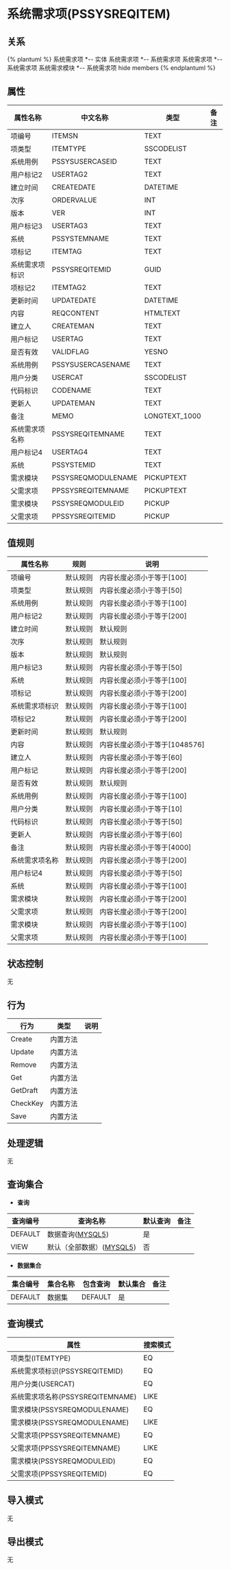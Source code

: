 # 系统需求项(PSSYSREQITEM)

  

## 关系
{% plantuml %}
系统需求项 *-- 实体 
系统需求项 *-- 系统需求项 
系统需求项 *-- 系统需求项 
系统需求模块 *-- 系统需求项 
hide members
{% endplantuml %}

## 属性

| 属性名称        |    中文名称    | 类型     |  备注  |
| --------   |------------| -----   |  -------- | 
|项编号|ITEMSN|TEXT|&nbsp;|
|项类型|ITEMTYPE|SSCODELIST|&nbsp;|
|系统用例|PSSYSUSERCASEID|TEXT|&nbsp;|
|用户标记2|USERTAG2|TEXT|&nbsp;|
|建立时间|CREATEDATE|DATETIME|&nbsp;|
|次序|ORDERVALUE|INT|&nbsp;|
|版本|VER|INT|&nbsp;|
|用户标记3|USERTAG3|TEXT|&nbsp;|
|系统|PSSYSTEMNAME|TEXT|&nbsp;|
|项标记|ITEMTAG|TEXT|&nbsp;|
|系统需求项标识|PSSYSREQITEMID|GUID|&nbsp;|
|项标记2|ITEMTAG2|TEXT|&nbsp;|
|更新时间|UPDATEDATE|DATETIME|&nbsp;|
|内容|REQCONTENT|HTMLTEXT|&nbsp;|
|建立人|CREATEMAN|TEXT|&nbsp;|
|用户标记|USERTAG|TEXT|&nbsp;|
|是否有效|VALIDFLAG|YESNO|&nbsp;|
|系统用例|PSSYSUSERCASENAME|TEXT|&nbsp;|
|用户分类|USERCAT|SSCODELIST|&nbsp;|
|代码标识|CODENAME|TEXT|&nbsp;|
|更新人|UPDATEMAN|TEXT|&nbsp;|
|备注|MEMO|LONGTEXT_1000|&nbsp;|
|系统需求项名称|PSSYSREQITEMNAME|TEXT|&nbsp;|
|用户标记4|USERTAG4|TEXT|&nbsp;|
|系统|PSSYSTEMID|TEXT|&nbsp;|
|需求模块|PSSYSREQMODULENAME|PICKUPTEXT|&nbsp;|
|父需求项|PPSSYSREQITEMNAME|PICKUPTEXT|&nbsp;|
|需求模块|PSSYSREQMODULEID|PICKUP|&nbsp;|
|父需求项|PPSSYSREQITEMID|PICKUP|&nbsp;|

## 值规则
| 属性名称    | 规则    |  说明  |
| --------   |------------| ----- | 
|项编号|默认规则|内容长度必须小于等于[100]|
|项类型|默认规则|内容长度必须小于等于[50]|
|系统用例|默认规则|内容长度必须小于等于[100]|
|用户标记2|默认规则|内容长度必须小于等于[200]|
|建立时间|默认规则|默认规则|
|次序|默认规则|默认规则|
|版本|默认规则|默认规则|
|用户标记3|默认规则|内容长度必须小于等于[50]|
|系统|默认规则|内容长度必须小于等于[100]|
|项标记|默认规则|内容长度必须小于等于[200]|
|系统需求项标识|默认规则|内容长度必须小于等于[100]|
|项标记2|默认规则|内容长度必须小于等于[200]|
|更新时间|默认规则|默认规则|
|内容|默认规则|内容长度必须小于等于[1048576]|
|建立人|默认规则|内容长度必须小于等于[60]|
|用户标记|默认规则|内容长度必须小于等于[200]|
|是否有效|默认规则|默认规则|
|系统用例|默认规则|内容长度必须小于等于[100]|
|用户分类|默认规则|内容长度必须小于等于[10]|
|代码标识|默认规则|内容长度必须小于等于[50]|
|更新人|默认规则|内容长度必须小于等于[60]|
|备注|默认规则|内容长度必须小于等于[4000]|
|系统需求项名称|默认规则|内容长度必须小于等于[200]|
|用户标记4|默认规则|内容长度必须小于等于[50]|
|系统|默认规则|内容长度必须小于等于[100]|
|需求模块|默认规则|内容长度必须小于等于[200]|
|父需求项|默认规则|内容长度必须小于等于[200]|
|需求模块|默认规则|内容长度必须小于等于[100]|
|父需求项|默认规则|内容长度必须小于等于[100]|

## 状态控制

无


## 行为
| 行为    | 类型    |  说明  |
| --------   |------------| ----- | 
|Create|内置方法|&nbsp;|
|Update|内置方法|&nbsp;|
|Remove|内置方法|&nbsp;|
|Get|内置方法|&nbsp;|
|GetDraft|内置方法|&nbsp;|
|CheckKey|内置方法|&nbsp;|
|Save|内置方法|&nbsp;|

## 处理逻辑
无

## 查询集合

* **查询**

| 查询编号 | 查询名称       | 默认查询 |   备注|
| --------  | --------   | --------   | ----- |
|DEFAULT|数据查询([MYSQL5](../../appendix/query_MYSQL5.md#PSSysReqItem_Default))|是|&nbsp;|
|VIEW|默认（全部数据）([MYSQL5](../../appendix/query_MYSQL5.md#PSSysReqItem_View))|否|&nbsp;|

* **数据集合**

| 集合编号 | 集合名称   |  包含查询  | 默认集合 |   备注|
| --------  | --------   | -------- | --------   | ----- |
|DEFAULT|数据集|DEFAULT|是|&nbsp;|

## 查询模式
| 属性      |    搜索模式     |
| --------   |------------|
|项类型(ITEMTYPE)|EQ|
|系统需求项标识(PSSYSREQITEMID)|EQ|
|用户分类(USERCAT)|EQ|
|系统需求项名称(PSSYSREQITEMNAME)|LIKE|
|需求模块(PSSYSREQMODULENAME)|EQ|
|需求模块(PSSYSREQMODULENAME)|LIKE|
|父需求项(PPSSYSREQITEMNAME)|EQ|
|父需求项(PPSSYSREQITEMNAME)|LIKE|
|需求模块(PSSYSREQMODULEID)|EQ|
|父需求项(PPSSYSREQITEMID)|EQ|

## 导入模式
无


## 导出模式
无
